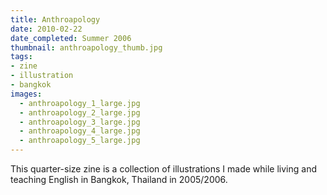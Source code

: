 ```yaml
---
title: Anthroapology
date: 2010-02-22
date_completed: Summer 2006
thumbnail: anthroapology_thumb.jpg
tags:
- zine
- illustration
- bangkok
images:
  - anthroapology_1_large.jpg
  - anthroapology_2_large.jpg
  - anthroapology_3_large.jpg
  - anthroapology_4_large.jpg
  - anthroapology_5_large.jpg
---
```


This quarter-size zine is a collection of illustrations I made while living and teaching English in Bangkok, Thailand in 2005/2006.
